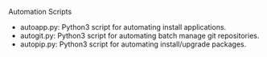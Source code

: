 Automation Scripts

- autoapp.py: Python3 script for automating install applications.
- autogit.py: Python3 script for automating batch manage git repositories.
- autopip.py: Python3 script for automating install/upgrade packages.

